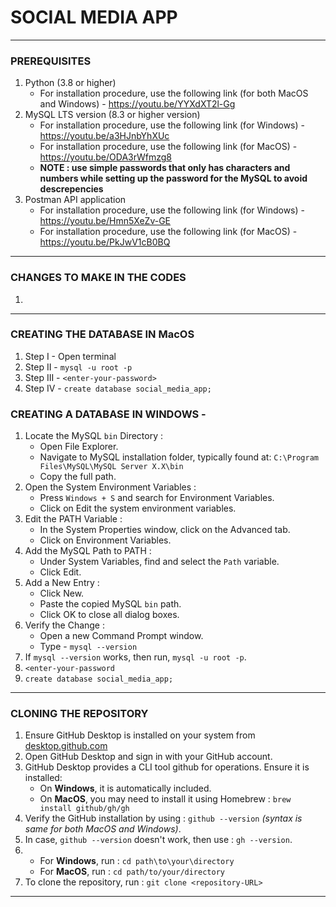 # SOCIAL MEDIA APP

---

### PREREQUISITES
1. Python (3.8 or higher)
   - For installation procedure, use the following link (for both MacOS and Windows) - https://youtu.be/YYXdXT2l-Gg
2. MySQL LTS version (8.3 or higher version)
   - For installation procedure, use the following link (for Windows) - https://youtu.be/a3HJnbYhXUc
   - For installation procedure, use the following link (for MacOS) - https://youtu.be/ODA3rWfmzg8
   - **NOTE : use simple passwords that only has characters and numbers while setting up the password for the MySQL to avoid descrepencies**
3. Postman API application
   - For installation procedure, use the following link (for Windows) - https://youtu.be/Hmn5XeZv-GE
   - For installation procedure, use the following link (for MacOS) - https://youtu.be/PkJwV1cB0BQ

---

### CHANGES TO MAKE IN THE CODES
1. 

---

### CREATING THE DATABASE IN MacOS
1. Step I - Open terminal
2. Step II - `mysql -u root -p`
3. Step III - `<enter-your-password>`
4. Step IV - `create database social_media_app;`

### CREATING A DATABASE IN WINDOWS -
1. Locate the MySQL `bin` Directory :
   - Open File Explorer.
   - Navigate to MySQL installation folder, typically found at: `C:\Program Files\MySQL\MySQL Server X.X\bin`
   - Copy the full path.
2. Open the System Environment Variables :
   - Press `Windows + S` and search for Environment Variables.
   - Click on Edit the system environment variables.
3. Edit the PATH Variable :
   - In the System Properties window, click on the Advanced tab.
   - Click on Environment Variables.
4. Add the MySQL Path to PATH :
   - Under System Variables, find and select the `Path` variable.
   - Click Edit.
5. Add a New Entry :
   - Click New.
   - Paste the copied MySQL `bin` path.
   - Click OK to close all dialog boxes.
6. Verify the Change :
   - Open a new Command Prompt window.
   - Type - `mysql --version`
5. If `mysql --version` works, then run, `mysql -u root -p`.
7. `<enter-your-password`
8. `create database social_media_app;`

---

### CLONING THE REPOSITORY
1. Ensure GitHub Desktop is installed on your system from [desktop.github.com](https://github.com/apps/desktop)
2. Open GitHub Desktop and sign in with your GitHub account.
3. GitHub Desktop provides a CLI tool github for operations. Ensure it is installed:
   - On **Windows**, it is automatically included.
   - On **MacOS**, you may need to install it using Homebrew : `brew install github/gh/gh`
4. Verify the GitHub installation by using : `github --version` *(syntax is same for both MacOS and Windows)*.
5. In case, `github --version` doesn't work, then use : `gh --version`.
6. - For **Windows**, run : `cd path\to\your\directory`
   - For **MacOS**, run : `cd path/to/your/directory`
7. To clone the repository, run : `git clone <repository-URL>`
   
---

###
